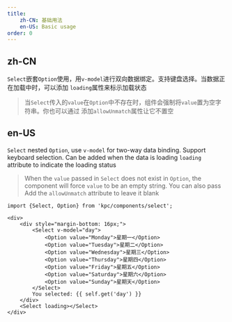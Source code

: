 ```yaml
---
title: 
    zh-CN: 基础用法
    en-US: Basic usage
order: 0
---
```

## zh-CN

`Select`嵌套`Option`使用，用`v-model`进行双向数据绑定。支持键盘选择。当数据正在加载中时，可以添加
`loading`属性来标示加载状态

> 当`Select`传入的`value`在`Option`中不存在时，组件会强制将`value`置为空字符串。你也可以通过
> 添加`allowUnmatch`属性让它不置空

## en-US

`Select` nested `Option`, use `v-model` for two-way data binding. Support keyboard selection. Can be added when the data is loading
`loading` attribute to indicate the loading status

> When the `value` passed in `Select` does not exist in `Option`, the component will force `value` to be an empty string. You can also pass
> Add the `allowUnmatch` attribute to leave it blank

```vdt
import {Select, Option} from 'kpc/components/select';

<div>
    <div style="margin-bottom: 16px;">
        <Select v-model="day">
            <Option value="Monday">星期一</Option>
            <Option value="Tuesday">星期二</Option>
            <Option value="Wednesday">星期三</Option>
            <Option value="Thursday">星期四</Option>
            <Option value="Friday">星期五</Option>
            <Option value="Saturday">星期六</Option>
            <Option value="Sunday">星期天</Option>
        </Select>
        You selected: {{ self.get('day') }}
    </div>
    <Select loading></Select>
</div>
```
